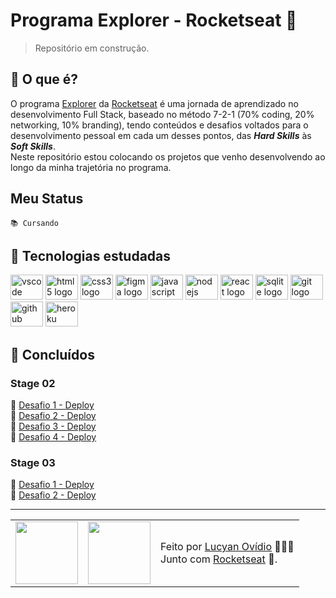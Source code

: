 # Programa Explorer - Rocketseat 🚀

> Repositório em construção.

## 🤔 O que é?

O programa [Explorer](https://rocketseat.com.br/explorer) da [Rocketseat](https://rocketseat.com.br) é uma jornada de aprendizado no desenvolvimento Full Stack, baseado no método 7-2-1 (70% coding, 20% networking, 10% branding), tendo conteúdos e desafios voltados para o desenvolvimento pessoal em cada um desses pontos, das ***Hard Skills*** às ***Soft Skills***. <br>
Neste repositório estou colocando os projetos que venho desenvolvendo ao longo da minha trajetória no programa.

## Meu Status

`📚 Cursando`

## 🧠 Tecnologias estudadas

<div>
    <img src="https://cdn.jsdelivr.net/gh/devicons/devicon/icons/vscode/vscode-original.svg" height="40" width="52" alt="vscode logo"/>
    <img src="https://cdn.jsdelivr.net/gh/devicons/devicon/icons/html5/html5-original.svg" height="40" width="52" alt="html5 logo"  />
    <img src="https://cdn.jsdelivr.net/gh/devicons/devicon/icons/css3/css3-original.svg" height="40" width="52" alt="css3 logo"  />
    <img src="https://cdn.jsdelivr.net/gh/devicons/devicon/icons/figma/figma-original.svg" height="40" width="52" alt="figma logo"   />        
    <img src="https://cdn.jsdelivr.net/gh/devicons/devicon/icons/javascript/javascript-original.svg" height="40" width="52" alt="javascript logo"  />
    <img src="https://cdn.jsdelivr.net/gh/devicons/devicon/icons/nodejs/nodejs-original.svg" height="40" width="52" alt="nodejs logo"  />
    <img src="https://cdn.jsdelivr.net/gh/devicons/devicon/icons/react/react-original-wordmark.svg" height="40" width="52" alt="react logo" />
    <img src="https://cdn.jsdelivr.net/gh/devicons/devicon/icons/sqlite/sqlite-original-wordmark.svg" height="40" width="52" alt="sqlite logo" /> 
    <img src="https://cdn.jsdelivr.net/gh/devicons/devicon/icons/git/git-original.svg" height="40" width="52" alt="git logo"  />
    <img src="https://cdn.jsdelivr.net/gh/devicons/devicon/icons/github/github-original.svg" height="40" width="52" alt="github logo"   />
    <img src="https://cdn.jsdelivr.net/gh/devicons/devicon/icons/heroku/heroku-original-wordmark.svg" height="40" width="52" alt="heroku logo"   />
</div>

## 🎯 Concluídos

### Stage 02

🔸 [Desafio 1 - Deploy](https://lucyanovidio.github.io/rocketseat-explorer/nivel-02/stage/desafio-01/) <br>
🔸 [Desafio 2 - Deploy](https://lucyanovidio.github.io/rocketseat-explorer/nivel-02/stage/desafio-02/) <br>
🔸 [Desafio 3 - Deploy](https://lucyanovidio.github.io/rocketseat-explorer/nivel-02/stage/desafio-03/) <br>
🔸 [Desafio 4 - Deploy](https://lucyanovidio.github.io/rocketseat-explorer/nivel-02/stage/desafio-04/) <br>

### Stage 03

🔸 [Desafio 1 - Deploy](https://lucyanovidio.github.io/rocketseat-explorer/nivel-03/stage/fase-01/desafio-01/) <br>
🔸 [Desafio 2 - Deploy](https://lucyanovidio.github.io/rocketseat-explorer/nivel-03/stage/fase-01/desafio-02/)

---

<table>
  <tr>
    <td>
      <img src="https://github.com/lucyanovidio.png" width="100px" />
    </td>
    <td>
      <img src="https://github.com/rocketseat-education.png" width="100px" />
    </td>
    <td>
      Feito por <a href="https://github.com/lucyanovidio">Lucyan Ovídio</a> 🙋🏿‍♂️
      <br> Junto com <a href="https://rocketseat.com.br">Rocketseat</a> 🚀.
    </td>
  </tr>
</table>